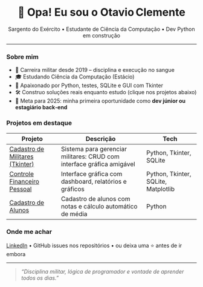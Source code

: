 <h1 align="center">👋 Opa! Eu sou o Otavio Clemente</h1>

<p align="center">
Sargento do Exército • Estudante de Ciência da Computação • Dev Python em construção
</p>

---

### Sobre mim
- 💼 Carreira militar desde 2019 – disciplina e execução no sangue  
- 🎓 Estudando Ciência da Computação (Estácio)  
- 🐍 Apaixonado por Python, testes, SQLite e GUI com Tkinter  
- 🛠 Construo soluções reais enquanto estudo (clique nos projetos abaixo)  
- 🎯 Meta para 2025: minha primeira oportunidade como **dev júnior ou estagiário back‑end**

### Projetos em destaque
| Projeto | Descrição | Tech |
|--------|-----------|------|
| [ Cadastro de Militares (Tkinter)](https://github.com/OtavioClemente-bit/cadastro-militares-tkinter) | Sistema para gerenciar militares: CRUD com interface gráfica amigável | Python, Tkinter, SQLite |
| [ Controle Financeiro Pessoal](https://github.com/OtavioClemente-bit/controle-financeiro-pessoal) | Interface gráfica com dashboard, relatórios e gráficos | Python, Tkinter, SQLite, Matplotlib |
| [ Cadastro de Alunos](https://github.com/OtavioClemente-bit/sistema-cadastro-alunos) | Cadastro de alunos com notas e cálculo automático de média | Python |

### Onde me achar
[LinkedIn](https://www.linkedin.com/in/otavio-clemente-36056b2b5/) • GitHub issues nos repositórios • ou deixa uma ⭐ antes de ir embora 

---

> _“Disciplina militar, lógica de programador e vontade de aprender todos os dias.”_


